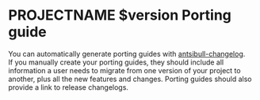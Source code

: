 # PROJECTNAME $version Porting guide

You can automatically generate porting guides with [antsibull-changelog](https://pypi.org/project/antsibull-changelog/).  
If you manually create your porting guides, they should include all information a user needs to migrate from one version of your project to another, plus all the new features and changes. 
Porting guides should also provide a link to release changelogs.